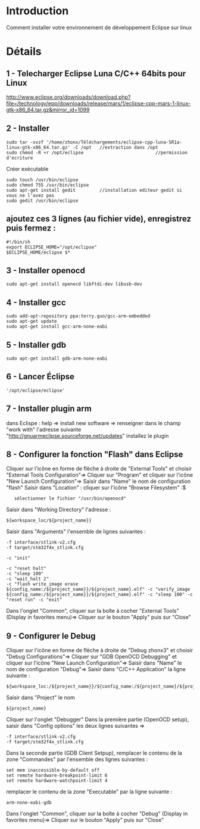 # Introduction #

Comment installer votre environnement de développement Eclipse sur linux


# Détails #

## 1 - Telecharger Eclipse Luna C/C++ 64bits pour Linux ##
http://www.eclipse.org/downloads/download.php?file=/technology/epp/downloads/release/mars/1/eclipse-cpp-mars-1-linux-gtk-x86_64.tar.gz&mirror_id=1099
## 2 - Installer ##

```
sudo tar -xvzf '/home/zhonx/Téléchargements/eclipse-cpp-luna-SR1a-linux-gtk-x86_64.tar.gz' -C /opt   //extraction dans /opt
sudo chmod -R +r /opt/eclipse                           //permission d'ecriture
```
Créer exécutable
```
sudo touch /usr/bin/eclipse
sudo chmod 755 /usr/bin/eclipse
sudo apt-get install gedit         //installation editeur gedit si vous ne l'avez pas
sudo gedit /usr/bin/eclipse
```

## ajoutez ces 3 lignes (au fichier vide), enregistrez puis fermez : ##
```
#!/bin/sh
export ECLIPSE_HOME="/opt/eclipse"
$ECLIPSE_HOME/eclipse $*
```
## 3 - Installer openocd ##
```
sudo apt-get install openocd libftdi-dev libusb-dev
```
## 4 - Installer gcc ##
```
sudo add-apt-repository ppa:terry.guo/gcc-arm-embedded
sudo apt-get update
sudo apt-get install gcc-arm-none-eabi
```
## 5 - Installer gdb ##
```
sudo apt-get install gdb-arm-none-eabi
```
## 6 - Lancer Éclipse ##
```
'/opt/eclipse/eclipse'
```
## 7 - Installer plugin arm ##
dans Eclispe :
help => install new software => renseigner dans le champ "work with" l'adresse suivante "http://gnuarmeclipse.sourceforge.net/updates"
installez le plugin
## 8 - Configurer la fonction "Flash" dans Eclipse ##
Cliquer sur l'icône en forme de flèche à droite de "External Tools" et choisir "External Tools Configuration"=>
Cliquer sur "Program" et cliquer sur l'icône "New Launch Configuration"=>
Saisir dans "Name" le nom de configuration "flash"
Saisir dans "Location" : cliquer sur l'icône "Browse Filesystem" :$
```
   sélectionner le fichier "/usr/bin/openocd"
```
Saisir dans "Working Directory" l'adresse :
```
${workspace_loc/${project_name}}
```
Saisir dans "Arguments" l'ensemble de lignes suivantes :
```
-f interface/stlink-v2.cfg
-f target/stm32f4x_stlink.cfg

-c "init" 

-c "reset halt"
-c "sleep 100"
-c "wait_halt 2"
-c "flash write_image erase ${config_name:/${project_name}}/${project_name}.elf" -c "verify_image  ${config_name:/${project_name}}/${project_name}.elf" -c "sleep 100" -c "reset run" -c "exit"
```
Dans l'onglet "Common", cliquer sur la boîte à cocher "External Tools" (Display in favorites menu)=>
Cliquer sur le bouton "Apply" puis sur "Close"
## 9 - Configurer le Debug ##
Cliquer sur l'icône en forme de flèche à droite de "Debug zhonx3" et choisir "Debug Configurations"=>
Cliquer sur "GDB OpenOCD Debugging" et cliquer sur l'icône "New Launch Configuration"=>
Saisir dans "Name" le nom de configuration "Debug"=>
Saisir dans "C/C++ Application" la ligne suivante :
```
${workspace_loc:/${project_name}}/${config_name:/${project_name}/${project_name}.elf
```
Saisir dans "Project" le nom
```
${project_name}
```
Cliquer sur l'onglet "Debugger"
Dans la première partie (OpenOCD setup), saisir dans "Config options" les deux lignes suivantes =>
```
-f interface/stlink-v2.cfg
-f target/stm32f4x_stlink.cfg
```
Dans la seconde partie (GDB Client Setpup), remplacer le contenu de la zone "Commandes" par l'ensemble des lignes suivantes :
```
set mem inaccessible-by-default off
set remote hardware-breakpoint-limit 6
set remote hardware-watchpoint-limit 4
```
remplacer le contenu de la zone "Executable" par la ligne suivante :
```
arm-none-eabi-gdb
```
Dans l'onglet "Common", cliquer sur la boîte à cocher "Debug" (Display in favorites menu)=>
Cliquer sur le bouton "Apply" puis sur "Close"
